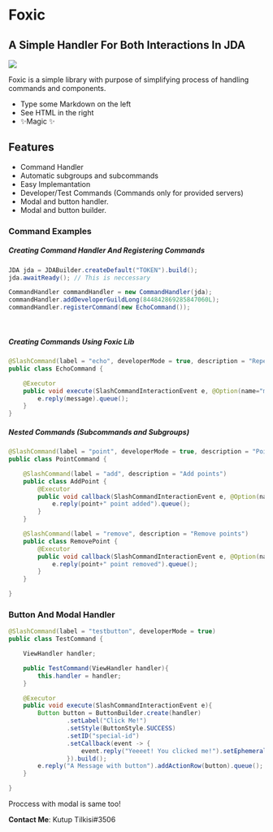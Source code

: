 # Foxic
## A Simple Handler For Both Interactions In JDA

[![](https://jitpack.io/v/TunayAdaKaracan/foxic.svg)](https://jitpack.io/#TunayAdaKaracan/foxic)

Foxic is a simple library with purpose of simplifying process of handling commands and components.

- Type some Markdown on the left
- See HTML in the right
- ✨Magic ✨

## Features

- Command Handler
- Automatic subgroups and subcommands
- Easy Implemantation
- Developer/Test Commands (Commands only for provided servers)
- Modal and button handler.
- Modal and button builder.

### Command Examples

##### Creating Command Handler And Registering Commands
```java
JDA jda = JDABuilder.createDefault("TOKEN").build();
jda.awaitReady(); // This is neccessary

CommandHandler commandHandler = new CommandHandler(jda);
commandHandler.addDeveloperGuildLong(844842869285847060L);
commandHandler.registerCommand(new EchoCommand());
```
&nbsp;
##### Creating Commands Using Foxic Lib
```java
@SlashCommand(label = "echo", developerMode = true, description = "Repeats your message", guildOnly = false)
public class EchoCommand {

    @Executor
    public void execute(SlashCommandInteractionEvent e, @Option(name="message", description = "Your message", required = true) String message){
        e.reply(message).queue();
    }
}
```

##### Nested Commands (Subcommands and Subgroups)
```java
@SlashCommand(label = "point", developerMode = true, description = "Point commands", guildOnly = true)
public class PointCommand {

    @SlashCommand(label = "add", description = "Add points")
    public class AddPoint {
        @Executor
        public void callback(SlashCommandInteractionEvent e, @Option(name="points", description = "Points you want to add", optionType = OptionType.INTEGER, required = true) int point){
            e.reply(point+" point added").queue();
        }
    }

    @SlashCommand(label = "remove", description = "Remove points")
    public class RemovePoint {
        @Executor
        public void callback(SlashCommandInteractionEvent e, @Option(name="points", description = "Points you want to remove", optionType = OptionType.INTEGER, required = true) int point){
            e.reply(point+" point removed").queue();
        }
    }

}
```

### Button And Modal Handler
```java
@SlashCommand(label = "testbutton", developerMode = true)
public class TestCommand {

    ViewHandler handler;

    public TestCommand(ViewHandler handler){
        this.handler = handler;
    }

    @Executor
    public void execute(SlashCommandInteractionEvent e){
        Button button = ButtonBuilder.create(handler)
                .setLabel("Click Me!")
                .setStyle(ButtonStyle.SUCCESS)
                .setID("special-id")
                .setCallback(event -> {
                    event.reply("Yeeeet! You clicked me!").setEphemeral(true).queue();
                }).build();
        e.reply("A Message with button").addActionRow(button).queue();
    }

}
```
Proccess with modal is same too!

**Contact Me**: Kutup Tilkisi#3506
